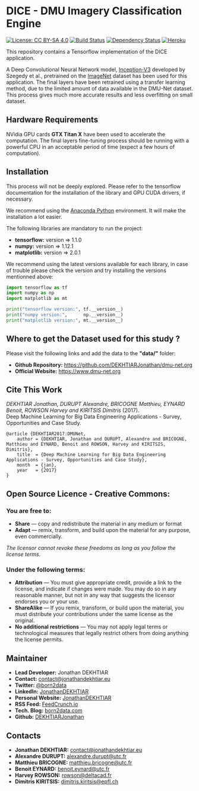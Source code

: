# DICE - DMU Imagery Classification Engine

[![License: CC BY-SA 4.0](https://img.shields.io/badge/License-CC%20BY--SA%204.0-lightgrey.svg)](http://creativecommons.org/licenses/by-sa/4.0/)
[![Build Status](https://travis-ci.org/DEKHTIARJonathan/DICE-DMU_Imagery_Classification_Engine.svg?branch=web-api)](https://travis-ci.org/DEKHTIARJonathan/DICE-DMU_Imagery_Classification_Engine)
[![Dependency Status](https://gemnasium.com/badges/github.com/DEKHTIARJonathan/DICE-DMU_Imagery_Classification_Engine.svg)](https://gemnasium.com/github.com/DEKHTIARJonathan/DICE-DMU_Imagery_Classification_Engine)
[![Heroku](https://heroku-badge.herokuapp.com/?app=dice-dmu-classifier)](https://dice-dmu-classifier.herokuapp.com)

This repository contains a Tensorflow implementation of the DICE application.

A Deep Convolutional Neural Network model, [Inception-V3](http://arxiv.org/abs/1512.00567) developed by Szegedy et al., pretrained on the [ImageNet](http://www.image-net.org/) dataset has been used for this application. The final layers have been retrained using a transfer learning method, due to the limited amount of data available in the DMU-Net dataset. This process gives much more accurate results and less overfitting on small dataset.

## Hardware Requirements

NVidia GPU cards **GTX Titan X** have been used to accelerate the computation. The final layers fine-tuning process should be running with a powerful CPU in an acceptable period of time (expect a few hours of computation).

## Installation

This process will not be deeply explored. Please refer to the tensorflow documentation for the installation of the library and GPU CUDA drivers, if necessary.

We recommend using the [Anaconda Python](https://www.continuum.io/downloads) environment. It will make the installation a lot easier.

The following libraries are mandatory to run the project:
- **tensorflow:** version => 1.1.0
- **numpy:** version => 1.12.1
- **matplotlib:** version => 2.0.1

We recommend using the latest versions available for each library, in case of trouble please check the version and try installing the versions mentionned above:

```python
import tensorflow as tf
import numpy as np
import matplotlib as mt

print("tensorflow version:", tf.__version__)
print("numpy version:",      np.__version__)
print("matplotlib version:", mt.__version__)
```

## Where to get the Dataset used for this study ?

Please visit the following links and add the data to the **"data/"** folder:
- **Github Repository:** https://github.com/DEKHTIARJonathan/dmu-net.org
- **Official Website:** https://www.dmu-net.org

## Cite This Work
*DEKHTIAR Jonathan, DURUPT Alexandre, BRICOGNE Matthieu, EYNARD Benoit, ROWSON Harvey and KIRITSIS Dimitris* (2017). <br>
Deep Machine Learning for Big Data Engineering Applications - Survey, Opportunities and Case Study.
```
@article {DEKHTIAR2017:DMUNet,
    author = {DEKHTIAR, Jonathan and DURUPT, Alexandre and BRICOGNE, Matthieu and EYNARD, Benoit and ROWSON, Harvey and KIRITSIS, Dimitris},
    title  = {Deep Machine Learning for Big Data Engineering Applications - Survey, Opportunities and Case Study},
    month  = {jan},
    year   = {2017}
}
```

## Open Source Licence - Creative Commons:

### You are free to:

- **Share** — copy and redistribute the material in any medium or format
- **Adapt** — remix, transform, and build upon the material for any purpose, even commercially.

*The licensor cannot revoke these freedoms as long as you follow the license terms.*

### Under the following terms:

- **Attribution** — You must give appropriate credit, provide a link to the license, and indicate if changes were made. You may do so in any reasonable manner, but not in any way that suggests the licensor endorses you or your use.
- **ShareAlike** — If you remix, transform, or build upon the material, you must distribute your contributions under the same license as the original.
 - **No additional restrictions** — You may not apply legal terms or technological measures that legally restrict others from doing anything the license permits.

## Maintainer

* **Lead Developer:** Jonathan DEKHTIAR
* **Contact:** [contact@jonathandekhtiar.eu](mailto:contact@jonathandekhtiar.eu)
* **Twitter:** [@born2data](https://twitter.com/born2data)
* **LinkedIn:** [JonathanDEKHTIAR](https://fr.linkedin.com/in/jonathandekhtiar)
* **Personal Website:** [JonathanDEKHTIAR](http://www.jonathandekhtiar.eu)
* **RSS Feed:** [FeedCrunch.io](https://www.feedcrunch.io/@dataradar/)
* **Tech. Blog:** [born2data.com](http://www.born2data.com/)
* **Github:** [DEKHTIARJonathan](https://github.com/DEKHTIARJonathan)

## Contacts

* **Jonathan DEKHTIAR:** [contact@jonathandekhtiar.eu](mailto:contact@jonathandekhtiar.eu)
* **Alexandre DURUPT:** [alexandre.durupt@utc.fr](mailto:alexandre.durupt@utc.fr)
* **Matthieu BRICOGNE:** [matthieu.bricogne@utc.fr](mailto:matthieu.bricogne@utc.fr)
* **Benoit EYNARD:** [benoit.eynard@utc.fr](mailto:benoit.eynard@utc.fr)
* **Harvey ROWSON:** [rowson@deltacad.fr](mailto:rowson@deltacad.fr)
* **Dimitris KIRITSIS:** [dimitris.kiritsis@epfl.ch](mailto:dimitris.kiritsis@epfl.ch)

